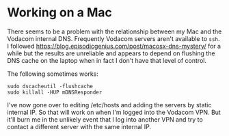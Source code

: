 # Working on a Mac

There seems to be a problem with the relationship between my Mac and the Vodacom internal DNS. Frequently Vodacom servers aren't available to `ssh`. I followed https://blog.episodicgenius.com/post/macosx-dns-mystery/ for a while but the results are unreliable and appears to depend on flushing the DNS cache on the laptop when in fact I don't have that level of control.

The following sometimes works:

```
sudo dscacheutil -flushcache
sudo killall -HUP mDNSResponder
```

I've now gone over to editing /etc/hosts and adding the servers by static internal IP. So that will work on when I'm logged into the Vodacom VPN. But it'll burn me in the unlikely event that I log into another VPN and try to contact a different server with the same internal IP.

